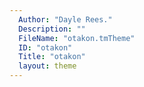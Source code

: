 ```yaml
---
  Author: "Dayle Rees."
  Description: ""
  FileName: "otakon.tmTheme"
  ID: "otakon"
  Title: "otakon"
  layout: theme
---
```

  